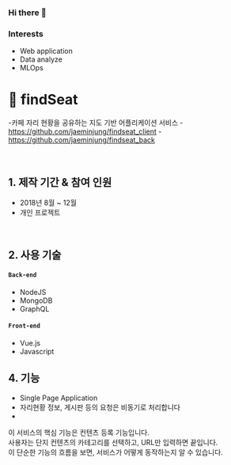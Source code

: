 ### Hi there 👋

### Interests
 - Web application
 - Data analyze
 - MLOps

# :pushpin: findSeat
-카페 자리 현황을 공유하는 지도 기반 어플리케이션 서비스
-https://github.com/jaeminjung/findseat_client
-https://github.com/jaeminjung/findseat_back

</br>

## 1. 제작 기간 & 참여 인원
- 2018년 8월 ~ 12월
- 개인 프로젝트

</br>

## 2. 사용 기술
#### `Back-end`
  - NodeJS
  - MongoDB
  - GraphQL
  <!--
  - Spring Data JPA
  - QueryDSL
  -->
#### `Front-end`
  - Vue.js
  - Javascript


## 4. 기능
- Single Page Application
- 자리현황 정보, 게시판 등의 요청은 비동기로 처리합니다
- 
이 서비스의 핵심 기능은 컨텐츠 등록 기능입니다.  
사용자는 단지 컨텐츠의 카테고리를 선택하고, URL만 입력하면 끝입니다.  
이 단순한 기능의 흐름을 보면, 서비스가 어떻게 동작하는지 알 수 있습니다.  
<!--
**jaeminjung/jaeminjung** is a ✨ _special_ ✨ repository because its `README.md` (this file) appears on your GitHub profile.

Here are some ideas to get you started:

- 🔭 I’m currently working on ...
- 🌱 I’m currently learning ...
- 👯 I’m looking to collaborate on ...
- 🤔 I’m looking for help with ...
- 💬 Ask me about ...
- 📫 How to reach me: ...
- 😄 Pronouns: ...
- ⚡ Fun fact: ...
-->

